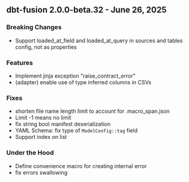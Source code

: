 ## dbt-fusion 2.0.0-beta.32 - June 26, 2025

### Breaking Changes

- Support loaded_at_field and loaded_at_query in sources and tables config, not as properties

### Features

- Implement jinja exception "raise_contract_error"
- (adapter) enable use of type inferred columns in CSVs

### Fixes

- shorten file name length limit to account for .macro_span.json
- Limit -1 means no limit
- fix string bool manifest deserialization
- YAML Schema: fix type of `ModelConfig::tag` field
- Support index on list

### Under the Hood

- Define convenience macro for creating internal error
- fix errors swallowing
